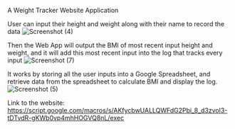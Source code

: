 A Weight Tracker Website Application

User can input their height and weight along with their name to record the data
![Screenshot (4)](https://user-images.githubusercontent.com/70000660/93655307-666e2200-f9d7-11ea-8283-8f536d1c8210.png)

Then the Web App will output the BMI of most recent input height and weight, and it will add this most recent input into the log that tracks every input
![Screenshot (7)](https://user-images.githubusercontent.com/70000660/93655455-48ed8800-f9d8-11ea-9309-f5314761c914.png)

It works by storing all the user inputs into a Google Spreadsheet, and retrieve data from the spreadsheet to calculate BMI and display the log.
![Screenshot (5)](https://user-images.githubusercontent.com/70000660/93655308-6706b880-f9d7-11ea-8d87-7a4f0d48f99f.png)


Link to the website: https://script.google.com/macros/s/AKfycbwUALLQWFdG2Pbi_8_d3zvol3-tDTvdR-gKWb0vp4mhHOGVQ8nL/exec
